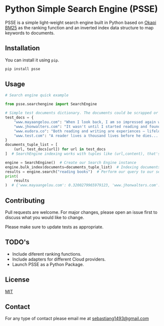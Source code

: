 # Python Simple Search Engine (PSSE)

PSSE is a simple light-weight search engine built in Python based on [Okapi BM25](https://en.wikipedia.org/wiki/Okapi_BM25) as the ranking function and an inverted index data structure to map keywords to documents.

## Installation

You can install it using `pip`.

```bash
pip install psse
```

## Usage

```python
# Search engine quick example

from psse.searchengine import SearchEngine

# Simple test documents dictionary. The documents could be scrapped or gathered in any datastructure you feel comfortable with.
test_docs = {
    "www.mayaangelou.com": "When I look back, I am so impressed again with the life-giving power of literature. If I were a young person today, trying to gain a sense of myself in the world, I would do that again by reading, just as I did when I was young.",
    "www.jhonwalters.com": "It wasn't until I started reading and found books they wouldn't let us read in school that I discovered you could be insane and happy and have a good life without being like everybody else.",
    "www.eudora.co": "Both reading and writing are experiences – lifelong – in the course of which we who encounter words used in certain ways are persuaded by them to be brought mind and heart within the presence, the power, of the imagination",
    "www.test.com": "A reader lives a thousand lives before he dies... The man who never reads lives only one",
}
documents_tuple_list = [
    (url, test_docs[url]) for url in test_docs
]  # SearchEngine indexing works with tuples like (url,content), that's why this conversion was necessary.

engine = SearchEngine()  # Create our Search Engine instance
engine.bulk_index(documents=documents_tuple_list)  # Indexing documents.
results = engine.search("reading books")  # Perform our query to our search engine.
print(
    results
)  # {'www.mayaangelou.com': 0.3200279965979123, 'www.jhonwalters.com': 1.5331273738104372, 'www.eudora.co': 0.32435134685528605}

```

## Contributing

Pull requests are welcome. For major changes, please open an issue first
to discuss what you would like to change.

Please make sure to update tests as appropriate.

## TODO's
- Include diferent ranking functions.
- Include adapters for different Cloud providers.
- Launch PSSE as a Python Package.

## License

[MIT](https://choosealicense.com/licenses/mit/)

## Contact
For any type of contact please email me at sebastiang1493@gmail.com